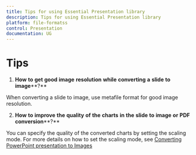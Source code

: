 ```yaml
---
title: Tips for using Essential Presentation library
description: Tips for using Essential Presentation library
platform: file-formatss
control: Presentation
documentation: UG
---
```

# Tips

1. **How** **to** **get** **good** **image** **resolution** **while** **converting** **a** **slide** **to** **image****?**

When converting a slide to image, use metafile format for good image resolution.

2. **How** **to** **improve** **the** **quality** **of** **the** **charts** **in** **the** **slide** **to** **image** **or** **PDF** **conversion****?**

You can specify the quality of the converted charts by setting the scaling mode. For more details on how to set the scaling mode, see [Converting PowerPoint presentation to Images](http://www.google.com/# "")

